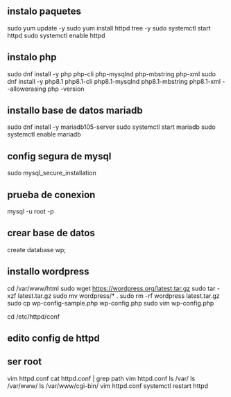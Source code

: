 

## instalo paquetes
  sudo yum update -y
  sudo yum install httpd tree -y
  sudo systemctl start httpd
  sudo systemctl enable httpd
## instalo php
  sudo dnf install -y php php-cli php-mysqlnd php-mbstring php-xml
  sudo dnf install -y php8.1 php8.1-cli php8.1-mysqlnd php8.1-mbstring php8.1-xml --allowerasing
  php -version

## installo base de datos mariadb  
  sudo dnf install -y mariadb105-server
  sudo systemctl start mariadb
  sudo systemctl enable mariadb
## config segura de mysql
  sudo mysql_secure_installation
## prueba de conexion
  mysql -u root -p


  ## crear base de datos 

  create database wp;

## installo wordpress
  cd /var/www/html
  sudo wget https://wordpress.org/latest.tar.gz
  sudo tar -xzf latest.tar.gz
  sudo mv wordpress/* .
  sudo rm -rf wordpress latest.tar.gz
  sudo cp wp-config-sample.php wp-config.php
  sudo vim wp-config.php
  

  cd /etc/httpd/conf

  ## edito config de httpd
  ## ser root
  vim httpd.conf
  cat httpd.conf | grep path
  vim httpd.conf
  ls /var/
  ls /var/www/
  ls /var/www/cgi-bin/
  vim httpd.conf
  systemctl restart httpd